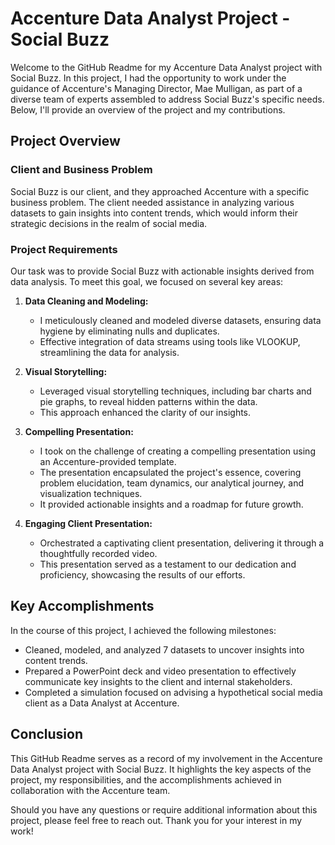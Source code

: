 # Accenture Data Analyst Project - Social Buzz

Welcome to the GitHub Readme for my Accenture Data Analyst project with Social Buzz. In this project, I had the opportunity to work under the guidance of Accenture's Managing Director, Mae Mulligan, as part of a diverse team of experts assembled to address Social Buzz's specific needs. Below, I'll provide an overview of the project and my contributions.

## Project Overview

### Client and Business Problem
Social Buzz is our client, and they approached Accenture with a specific business problem. The client needed assistance in analyzing various datasets to gain insights into content trends, which would inform their strategic decisions in the realm of social media.

### Project Requirements
Our task was to provide Social Buzz with actionable insights derived from data analysis. To meet this goal, we focused on several key areas:

1. **Data Cleaning and Modeling:**
   - I meticulously cleaned and modeled diverse datasets, ensuring data hygiene by eliminating nulls and duplicates.
   - Effective integration of data streams using tools like VLOOKUP, streamlining the data for analysis.

2. **Visual Storytelling:**
   - Leveraged visual storytelling techniques, including bar charts and pie graphs, to reveal hidden patterns within the data.
   - This approach enhanced the clarity of our insights.

3. **Compelling Presentation:**
   - I took on the challenge of creating a compelling presentation using an Accenture-provided template.
   - The presentation encapsulated the project's essence, covering problem elucidation, team dynamics, our analytical journey, and visualization techniques.
   - It provided actionable insights and a roadmap for future growth.

4. **Engaging Client Presentation:**
   - Orchestrated a captivating client presentation, delivering it through a thoughtfully recorded video.
   - This presentation served as a testament to our dedication and proficiency, showcasing the results of our efforts.

## Key Accomplishments

In the course of this project, I achieved the following milestones:

- Cleaned, modeled, and analyzed 7 datasets to uncover insights into content trends.
- Prepared a PowerPoint deck and video presentation to effectively communicate key insights to the client and internal stakeholders.
- Completed a simulation focused on advising a hypothetical social media client as a Data Analyst at Accenture.

## Conclusion

This GitHub Readme serves as a record of my involvement in the Accenture Data Analyst project with Social Buzz. It highlights the key aspects of the project, my responsibilities, and the accomplishments achieved in collaboration with the Accenture team.

Should you have any questions or require additional information about this project, please feel free to reach out. Thank you for your interest in my work!
